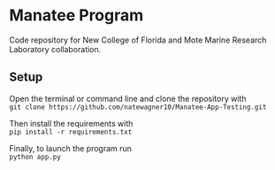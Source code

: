 # Manatee Program

Code repository for New College of Florida and Mote Marine Research Laboratory collaboration.

## Setup

Open the terminal or command line and clone the repository with <br />
`git clone https://github.com/natewagner10/Manatee-App-Testing.git`

Then install the requirements with <br />
`pip install -r requirements.txt`

Finally, to launch the program run <br />
`python app.py`
